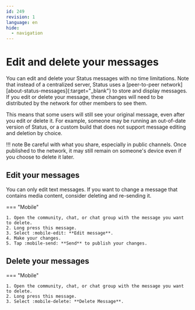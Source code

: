 ```yaml
---
id: 249
revision: 1
language: en
hide:
  - navigation
---
```


# Edit and delete your messages

You can edit and delete your Status messages with no time limitations. Note that instead of a centralized server, Status uses a [peer-to-peer network][about-status-messages]{:target="_blank"} to store and display messages. If you edit or delete your message, these changes will need to be distributed by the network for other members to see them.

This means that some users will still see your original message, even after you edit or delete it. For example, someone may be running an out-of-date version of Status, or a custom build that does not support message editing and deletion by choice.

!!! note
    Be careful with what you share, especially in public channels. Once published to the network, it may still remain on someone's device even if you choose to delete it later.

## Edit your messages

You can only edit text messages. If you want to change a message that contains media content, consider deleting and re-sending it.

=== "Mobile"

    1. Open the community, chat, or chat group with the message you want to delete.
    2. Long press this message.
    3. Select :mobile-edit: **Edit message**.
    4. Make your changes.
    5. Tap :mobile-send: **Send** to publish your changes.

## Delete your messages

=== "Mobile"

    1. Open the community, chat, or chat group with the message you want to delete.
    2. Long press this message.
    3. Select :mobile-delete: **Delete Message**.